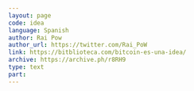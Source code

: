 ```yaml
---
layout: page
code: idea
language: Spanish
author: Rai Pow
author_url: https://twitter.com/Rai_PoW
link: https://bitblioteca.com/bitcoin-es-una-idea/
archive: https://archive.ph/r8RH9
type: text
part: 
---
```

